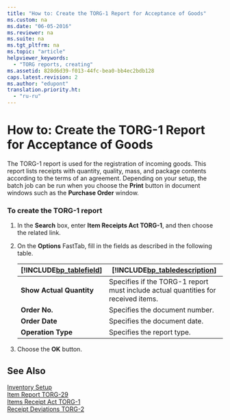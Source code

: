 ```yaml
---
title: "How to: Create the TORG-1 Report for Acceptance of Goods"
ms.custom: na
ms.date: "06-05-2016"
ms.reviewer: na
ms.suite: na
ms.tgt_pltfrm: na
ms.topic: "article"
helpviewer_keywords: 
  - "TORG reports, creating"
ms.assetid: 828d6d39-f013-44fc-bea0-bb4ec2bdb128
caps.latest.revision: 2
ms.author: "edupont"
translation.priority.ht: 
  - "ru-ru"
---
```

# How to: Create the TORG-1 Report for Acceptance of Goods
The TORG\-1 report is used for the registration of incoming goods. This report lists receipts with quantity, quality, mass, and package contents according to the terms of an agreement. Depending on your setup, the batch job can be run when you choose the **Print** button in document windows such as the **Purchase Order** window.  
  
### To create the TORG\-1 report  
  
1.  In the **Search** box, enter **Item Receipts Act TORG\-1**, and then choose the related link.  
  
2.  On the **Options** FastTab, fill in the fields as described in the following table.  
  
    |[!INCLUDE[bp_tablefield](../../ApplicationDesign/includes/bp_tablefield_md.md)]|[!INCLUDE[bp_tabledescription](../../ApplicationDesign/includes/bp_tabledescription_md.md)]|  
    |---------------------------------|---------------------------------------|  
    |**Show Actual Quantity**|Specifies if the TORG\-1 report must include actual quantities for received items.|  
    |**Order No.**|Specifies the document number.|  
    |**Order Date**|Specifies the document date.|  
    |**Operation Type**|Specifies the report type.|  
  
3.  Choose the **OK** button.  
  
## See Also  
 [Inventory Setup](../../LocalFunctionalityForMicrosoftDynamicsNav2016/Russia/inventory-setup.md)   
 [Item Report TORG\-29](../../LocalFunctionalityForMicrosoftDynamicsNav2016/Russia/-$-r_14919-item-report-torg-29-$-.md)   
 [Items Receipt Act TORG\-1](../../LocalFunctionalityForMicrosoftDynamicsNav2016/Russia/-$-b_14918-items-receipt-act-torg-1-$-.md)   
 [Receipt Deviations TORG\-2](../../LocalFunctionalityForMicrosoftDynamicsNav2016/Russia/-$-b_14925-receipt-deviations-torg-2-$-.md)